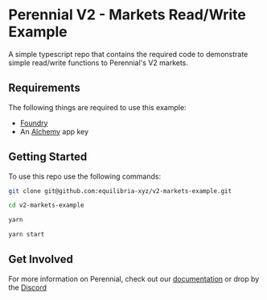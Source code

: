 # Perennial V2 - Markets Read/Write Example

A simple typescript repo that contains the required code to demonstrate simple read/write functions to Perennial's V2 markets.

## Requirements

The following things are required to use this example:

- [Foundry](https://github.com/foundry-rs/foundry)
- An [Alchemy](https://dashboard.alchemy.com/apps) app key

## Getting Started

To use this repo use the following commands:

```bash
git clone git@github.com:equilibria-xyz/v2-markets-example.git

cd v2-markets-example

yarn

yarn start

```

## Get Involved

For more information on Perennial, check out our [documentation](https://docs-v2.perennial.finance/) or drop by the [Discord](https://discord.gg/n6ejatX5Rw)
